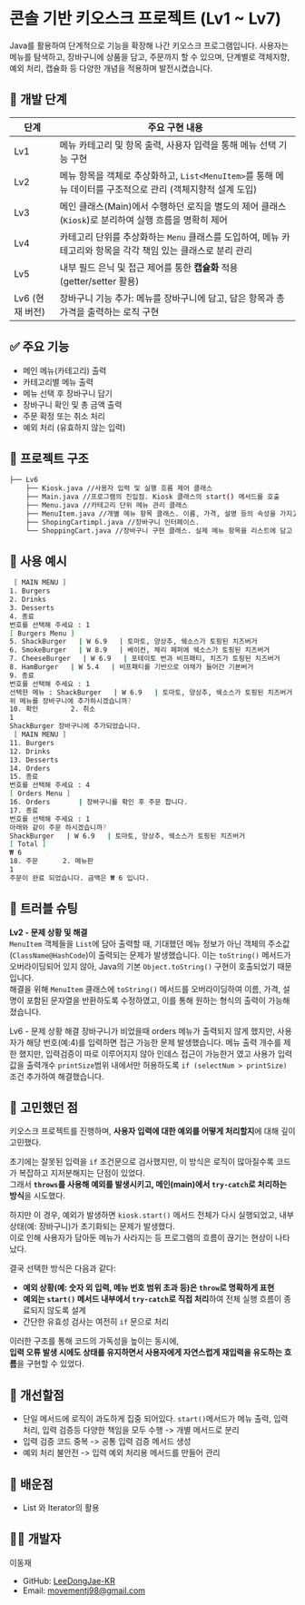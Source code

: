 # 콘솔 기반 키오스크 프로젝트 (Lv1 ~ Lv7)

Java를 활용하여 단계적으로 기능을 확장해 나간 키오스크 프로그램입니다. 사용자는 메뉴를 탐색하고, 장바구니에 상품을 담고, 주문까지 할 수 있으며, 단계별로 객체지향, 예외 처리, 캡슐화 등 다양한 개념을 적용하며 발전시켰습니다.

## 🚀 개발 단계

| 단계          | 주요 구현 내용                                                              |
| ----------- | --------------------------------------------------------------------- |
| Lv1         | 메뉴 카테고리 및 항목 출력, 사용자 입력을 통해 메뉴 선택 기능 구현                               |
| Lv2         | 메뉴 항목을 객체로 추상화하고, `List<MenuItem>`를 통해 메뉴 데이터를 구조적으로 관리 (객체지향적 설계 도입) |
| Lv3         | 메인 클래스(Main)에서 수행하던 로직을 별도의 제어 클래스(`Kiosk`)로 분리하여 실행 흐름을 명확히 제어       |
| Lv4         | 카테고리 단위를 추상화하는 `Menu` 클래스를 도입하여, 메뉴 카테고리와 항목을 각각 책임 있는 클래스로 분리 관리     |
| Lv5         | 내부 필드 은닉 및 접근 제어를 통한 **캡슐화** 적용 (getter/setter 활용)                    |
| Lv6 (현재 버전) | 장바구니 기능 추가: 메뉴를 장바구니에 담고, 담은 항목과 총 가격을 출력하는 로직 구현                     |
## ✅ 주요 기능

- 메인 메뉴(카테고리) 출력
- 카테고리별 메뉴 출력
- 메뉴 선택 후 장바구니 담기
- 장바구니 확인 및 총 금액 출력
- 주문 확정 또는 취소 처리
- 예외 처리 (유효하지 않는 입력)

## 📂 프로젝트 구조

```bash
├── Lv6
    ├── Kiosk.java //사용자 입력 및 실행 흐름 제어 클래스
    ├── Main.java //프로그램의 진입점. Kiosk 클래스의 start() 메서드를 호출
    ├── Menu.java //카테고리 단위 메뉴 관리 클래스
    ├── MenuItem.java //개별 메뉴 항목 클래스. 이름, 가격, 설명 등의 속성을 가지고 있음
    ├── ShopingCartimpl.java //장바구니 인터페이스.
    └── ShoppingCart.java //장바구니 구현 클래스. 실제 메뉴 항목을 리스트에 담고 총 가격을 계산하는 기능 수행

```

## 📸 사용 예시

``` bash
 [ MAIN MENU ] 
1. Burgers
2. Drinks
3. Desserts
4. 종료
번호를 선택해 주세요 : 1
[ Burgers Menu ]
5. ShackBurger   | W 6.9   | 토마토, 양상추, 쉑소스가 토핑된 치즈버거
6. SmokeBurger   | W 8.9   | 베이컨, 체리 페퍼에 쉑소스가 토핑된 치즈버거
7. CheeseBurger   | W 6.9   | 포테이토 번과 비프패티, 치즈가 토핑된 치즈버거
8. HamBurger   | W 5.4   | 비프패티를 기반으로 야채가 들어간 기본버거
9. 종료
번호를 선택해 주세요 : 1
선택한 메뉴 : ShackBurger   | W 6.9   | 토마토, 양상추, 쉑소스가 토핑된 치즈버거
위 메뉴를 장바구니에 추가하시겠습니까?
10. 확인        2. 취소
1
ShackBurger 장바구니에 추가되었습니다.
 [ MAIN MENU ] 
11. Burgers
12. Drinks
13. Desserts
14. Orders
15. 종료
번호를 선택해 주세요 : 4
[ Orders Menu ]
16. Orders       | 장바구니를 확인 후 주문 합니다.
17. 종료
번호를 선택해 주세요 : 1
아래와 같이 주문 하시겠습니까?
ShackBurger   | W 6.9   | 토마토, 양상추, 쉑소스가 토핑된 치즈버거
[ Total ]
₩ 6
18. 주문      2. 메뉴판
1
주문이 완료 되었습니다. 금액은 ₩ 6 입니다.
```

## 🚧 트러블 슈팅

**Lv2 - 문제 상황 및 해결**  
`MenuItem` 객체들을 `List`에 담아 출력할 때, 기대했던 메뉴 정보가 아닌 객체의 주소값(`ClassName@HashCode`)이 출력되는 문제가 발생했습니다. 이는 `toString()` 메서드가 오버라이딩되어 있지 않아, Java의 기본 `Object.toString()` 구현이 호출되었기 때문입니다.  
해결을 위해 `MenuItem` 클래스에 `toString()` 메서드를 오버라이딩하여 이름, 가격, 설명이 포함된 문자열을 반환하도록 수정하였고, 이를 통해 원하는 형식의 출력이 가능해졌습니다.

Lv6 - 문제 상황 해결
장바구니가 비었을때 orders 메뉴가 출력되지 않게 했지만, 사용자가 해당 번호(예:4)를 입력하면 접근 가능한 문제 발생했습니다. 메뉴 출력 개수를 제한 했지만, 입력검증이 따로 이루어지지 않아 인데스 접근이 가능한거 였고
사용가 입력값을 출력개수 `printSize`범위 내에서만 허용하도록 `if (selectNum > printSize)` 조건 추가하여 해결했습니다.

## 🤔 고민했던 점

키오스크 프로젝트를 진행하며, **사용자 입력에 대한 예외를 어떻게 처리할지**에 대해 깊이 고민했다.

초기에는 잘못된 입력을 `if` 조건문으로 검사했지만, 이 방식은 로직이 많아질수록 코드가 복잡하고 지저분해지는 단점이 있었다.  
그래서 **`throws`를 사용해 예외를 발생시키고, 메인(main)에서 `try-catch`로 처리하는 방식**을 시도했다.

하지만 이 경우, 예외가 발생하면 `kiosk.start()` 메서드 전체가 다시 실행되었고, 내부 상태(예: 장바구니)가 초기화되는 문제가 발생했다.  
이로 인해 사용자가 담아둔 메뉴가 사라지는 등 프로그램의 흐름이 끊기는 현상이 나타났다.

결국 선택한 방식은 다음과 같다:

- **예외 상황(예: 숫자 외 입력, 메뉴 번호 범위 초과 등)은 `throw`로 명확하게 표현**
- **예외는 `start()` 메서드 내부에서 `try-catch`로 직접 처리**하여 전체 실행 흐름이 종료되지 않도록 설계
- 간단한 유효성 검사는 여전히 `if` 문으로 처리

이러한 구조를 통해 코드의 가독성을 높이는 동시에,  
**입력 오류 발생 시에도 상태를 유지하면서 사용자에게 자연스럽게 재입력을 유도하는 흐름**을 구현할 수 있었다.

## 🌱 개선할점

- 단일 메서드에 로직이 과도하게 집중 되어있다. `start()`메서드가 메뉴 출력, 입력 처리, 입력 검증등 다양한 책임을 모두 수행 -> 개별 메서드로 분리
- 입력 검증 코드 중복 -> 공통 입력 검증 메서드 생성
- 예외 처리 불안전 -> 입력 예외 처리용 메서드를 만들어 관리

## 🧠 배운점

- List 와 Iterator의 활용
## 👨‍💻 개발자

이동재  
- GitHub: [LeeDongJae-KR](https://github.com/LeeDongJae-KR)
- Email: movementj98@gmail.com
